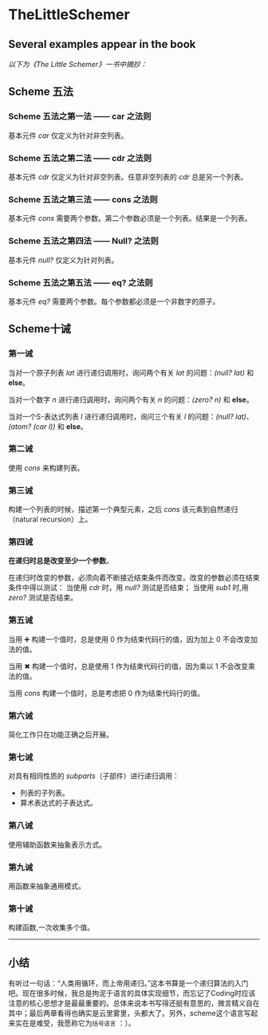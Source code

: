 # TheLittleSchemer
Several examples appear in the book
---
*以下为《The Little Schemer》一书中摘抄：*

## Scheme 五法

### Scheme 五法之第一法 —— car 之法则

基本元件 *car* 仅定义为针对非空列表。

### Scheme 五法之第二法 —— cdr 之法则

基本元件 *cdr* 仅定义为针对非空列表。任意非空列表的 *cdr* 总是另一个列表。

### Scheme 五法之第三法 —— cons 之法则

基本元件 *cons* 需要两个参数。第二个参数必须是一个列表。结果是一个列表。

### Scheme 五法之第四法 —— Null? 之法则

基本元件 *null?* 仅定义为针对列表。

### Scheme 五法之第五法 —— eq? 之法则

基本元件 *eq?* 需要两个参数。每个参数都必须是一个非数字的原子。

## Scheme十诫

### 第一诫

当对一个原子列表 *lat* 进行递归调用时，询问两个有关 *lat* 的问题：*(null? lat)* 和 **else**。

当对一个数字 *n* 进行递归调用时，询问两个有关 *n* 的问题：*(zero? n)* 和 **else**。

当对一个S-表达式列表 *l* 进行递归调用时，询问三个有关 *l* 的问题：*(null? lat)*、*(atom? (car l))* 和 **else**。

### 第二诫

使用 *cons* 来构建列表。

### 第三诫

构建一个列表的时候，描述第一个典型元素，之后 *cons* 该元素到自然递归（natural recursion）上。

### 第四诫

**在递归时总是改变至少一个参数**。

在递归时改变的参数，必须向着不断接近结束条件而改变。改变的参数必须在结束条件中得以测试：
当使用 *cdr* 时，用 *null?* 测试是否结束；
当使用 *sub1* 时,用 *zero?* 测试是否结束。

### 第五诫

当用 ➕ 构建一个值时，总是使用 0 作为结束代码行的值，因为加上 0 不会改变加法的值。

当用 ✖ 构建一个值时，总是使用 1 作为结柬代码行的值，因为乘以 1 不会改变乘法的值。

当用 *cons* 构建一个值时，总是考虑把 0 作为结束代码行的值。

### 第六诫

简化工作只在功能正确之后开展。

### 第七诫

对具有相同性质的 *subparts*（子部件）进行递归调用：

- 列表的子列表。
- 算术表达式的子表达式。

### 第八诫

使用辅助函数来抽象表示方式。

### 第九诫

用函数来抽象通用模式。

### 第十诫

构建函数,一次收集多个值。

---
## 小结
有听过一句话：“人类用循环，而上帝用递归。”这本书算是一个递归算法的入门吧。现在很多时候，我总是拘泥于语言的具体实现细节，而忘记了Coding时应该注意的核心思想才是最最重要的。总体来说本书写得还挺有意思的，微言精义自在其中；最后两章看得也确实是云里雾里，头都大了。另外，scheme这个语言写起来实在是难受，我愿称它为`括号语言` ：）。
